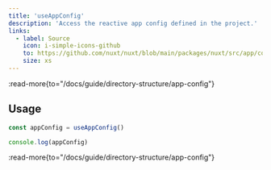 ```yaml
---
title: 'useAppConfig'
description: 'Access the reactive app config defined in the project.'
links:
  - label: Source
    icon: i-simple-icons-github
    to: https://github.com/nuxt/nuxt/blob/main/packages/nuxt/src/app/config.ts
    size: xs
---
```


:read-more{to="/docs/guide/directory-structure/app-config"}

## Usage

```ts
const appConfig = useAppConfig()

console.log(appConfig)
```

:read-more{to="/docs/guide/directory-structure/app-config"}
